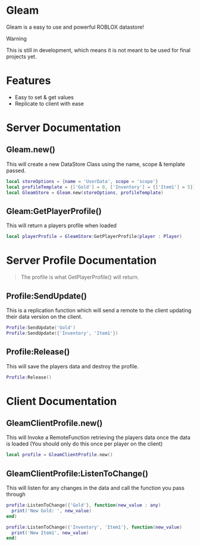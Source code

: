 # Gleam
Gleam is a easy to use and powerful ROBLOX datastore!

> [!WARNING]
> This is still in development, which means it is not meant to be used for final projects yet.

# Features
- Easy to set & get values
- Replicate to client with ease

# Server Documentation
## Gleam.new()
This will create a new DataStore Class using the name, scope & template passed.
```lua
local storeOptions = {name = 'UserData', scope = 'scope'}
local profileTemplate = {['Gold'] = 0, ['Inventory'] = {['Item1'] = 5}}
local GleamStore = Gleam.new(storeOptions, profileTemplate)
```

## Gleam:GetPlayerProfile()
This will return a players profile when loaded
```lua
local playerProfile = GleamStore:GetPlayerProfile(player : Player)
```

# Server Profile Documentation
> The profile is what GetPlayerProfile() will return.

## Profile:SendUpdate()
This is a replication function which will send a remote to the client updating their data version on the client.
```lua
Profile:SendUpdate('Gold')
Profile:SendUpdate({'Inventory', 'Item1'})
```
## Profile:Release()
This will save the players data and destroy the profile.
```lua
Profile:Release()
```

# Client Documentation

## GleamClientProfile.new()
This will Invoke a RemoteFunction retrieving the players data once the data is loaded (You should only do this once per player on the client)
```lua
local profile = GleamClientProfile.new()
```

## GleamClientProfile:ListenToChange()
This will listen for any changes in the data and call the function you pass through
```lua
profile:ListenToChange({'Gold'}, function(new_value : any)
  print('New Gold: ', new_value)
end)

profile:ListenToChange({'Inventory', 'Item1'}, function(new_value)
  print('New Item1', new_value)
end)
```

